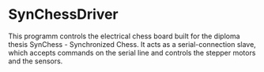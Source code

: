 # SynChessDriver

This programm controls the electrical chess board built for the diploma thesis SynChess - Synchronized Chess. It acts as a serial-connection slave, which accepts commands on the serial line and controls the stepper motors and the sensors.